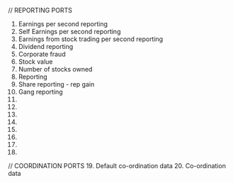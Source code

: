 // REPORTING PORTS
1. Earnings per second reporting
2. Self Earnings per second reporting
3. Earnings from stock trading per second reporting
4. Dividend reporting
5. Corporate fraud
6. Stock value
7. Number of stocks owned
8. Reporting
9. Share reporting - rep gain
10. Gang reporting
11. 
12. 
13. 
14. 
15. 
16. 
17. 
18. 
// COORDINATION PORTS
19. Default co-ordination data
20. Co-ordination data 
